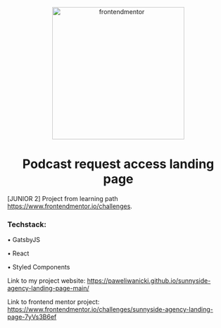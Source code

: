 <p align="center">
  <a href="https://www.frontendmentor.io/challenges">
    <img alt="frontendmentor" src="https://www.frontendmentor.io/static/images/logo-desktop.svg" width="300" />
  </a>
</p>
<h1 align="center">
  Podcast request access landing page
</h1>

[JUNIOR 2] Project from learning path <a href="https://www.frontendmentor.io/challenges" rel="noreferrer"  target="_blank">https://www.frontendmentor.io/challenges</a>.
<p>
  <h3>Techstack:</h3>
  <p>&bull; GatsbyJS</p>
  <p>&bull; React</p>
  <p>&bull; Styled Components </p>
</p>
<p>
  Link to my project website:
  <a href="https://paweliwanicki.github.io/sunnyside-agency-landing-page-main/" rel="noreferrer"  target="_blank">https://paweliwanicki.github.io/sunnyside-agency-landing-page-main/</a>
<p>
<p>
  Link to frontend mentor project:
  <a href="https://www.frontendmentor.io/challenges/sunnyside-agency-landing-page-7yVs3B6ef" rel="noreferrer"  target="_blank">https://www.frontendmentor.io/challenges/sunnyside-agency-landing-page-7yVs3B6ef</a>
<p>

